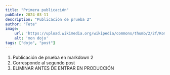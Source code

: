 ```yaml
---
title: "Primera publicación"
pubDate: 2024-03-11
description: "Publicación de prueba 2"
author: "Tete"
image:
    url: 'https://upload.wikimedia.org/wikipedia/commons/thumb/2/2f/Komei_Juku_mon.svg/1081px-Komei_Juku_mon.svg.png'
    alt: 'mon dojo'
tags: ["dojo", "post"]
---
```

1. Publicación de prueba en markdown 2
2. Corresponde al segundo post
3. ELIMINAR ANTES DE ENTRAR EN PRODUCCIÓN